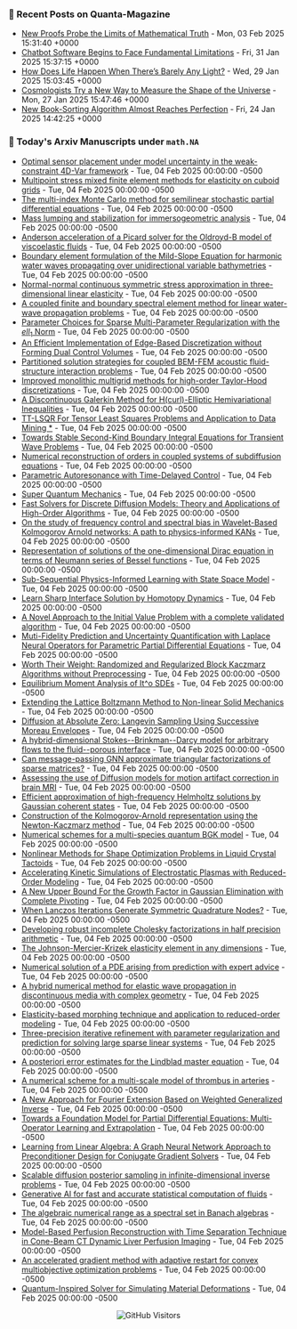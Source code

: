 ### 📝 Recent Posts on Quanta-Magazine
<!-- quanta starts -->
* <a href="https://www.quantamagazine.org/new-proofs-probe-the-limits-of-mathematical-truth-20250203/">New Proofs Probe the Limits of Mathematical Truth</a> - Mon, 03 Feb 2025 15:31:40 +0000
* <a href="https://www.quantamagazine.org/chatbot-software-begins-to-face-fundamental-limitations-20250131/">Chatbot Software Begins to Face Fundamental Limitations</a> - Fri, 31 Jan 2025 15:37:15 +0000
* <a href="https://www.quantamagazine.org/how-does-life-happen-when-theres-barely-any-light-20250129/">How Does Life Happen When There’s Barely Any Light?</a> - Wed, 29 Jan 2025 15:03:45 +0000
* <a href="https://www.quantamagazine.org/cosmologists-try-a-new-way-to-measure-the-shape-of-the-universe-20250127/">Cosmologists Try a New Way to Measure the Shape of the Universe</a> - Mon, 27 Jan 2025 15:47:46 +0000
* <a href="https://www.quantamagazine.org/new-book-sorting-algorithm-almost-reaches-perfection-20250124/">New Book-Sorting Algorithm Almost Reaches Perfection</a> - Fri, 24 Jan 2025 14:42:25 +0000
<!-- quanta ends -->


### 📝 Today's Arxiv Manuscripts under ``math.NA``
<!-- arxiv-math-na starts -->
* <a href="https://arxiv.org/abs/2502.00150">Optimal sensor placement under model uncertainty in the weak-constraint 4D-Var framework</a> - Tue, 04 Feb 2025 00:00:00 -0500
* <a href="https://arxiv.org/abs/2502.00163">Multipoint stress mixed finite element methods for elasticity on cuboid grids</a> - Tue, 04 Feb 2025 00:00:00 -0500
* <a href="https://arxiv.org/abs/2502.00393">The multi-index Monte Carlo method for semilinear stochastic partial differential equations</a> - Tue, 04 Feb 2025 00:00:00 -0500
* <a href="https://arxiv.org/abs/2502.00452">Mass lumping and stabilization for immersogeometric analysis</a> - Tue, 04 Feb 2025 00:00:00 -0500
* <a href="https://arxiv.org/abs/2502.00533">Anderson acceleration of a Picard solver for the Oldroyd-B model of viscoelastic fluids</a> - Tue, 04 Feb 2025 00:00:00 -0500
* <a href="https://arxiv.org/abs/2502.00540">Boundary element formulation of the Mild-Slope Equation for harmonic water waves propagating over unidirectional variable bathymetries</a> - Tue, 04 Feb 2025 00:00:00 -0500
* <a href="https://arxiv.org/abs/2502.00609">Normal-normal continuous symmetric stress approximation in three-dimensional linear elasticity</a> - Tue, 04 Feb 2025 00:00:00 -0500
* <a href="https://arxiv.org/abs/2502.00614">A coupled finite and boundary spectral element method for linear water-wave propagation problems</a> - Tue, 04 Feb 2025 00:00:00 -0500
* <a href="https://arxiv.org/abs/2502.00655">Parameter Choices for Sparse Multi-Parameter Regularization with the $ell_1$ Norm</a> - Tue, 04 Feb 2025 00:00:00 -0500
* <a href="https://arxiv.org/abs/2502.00778">An Efficient Implementation of Edge-Based Discretization without Forming Dual Control Volumes</a> - Tue, 04 Feb 2025 00:00:00 -0500
* <a href="https://arxiv.org/abs/2502.00953">Partitioned solution strategies for coupled BEM-FEM acoustic fluid-structure interaction problems</a> - Tue, 04 Feb 2025 00:00:00 -0500
* <a href="https://arxiv.org/abs/2502.01130">Improved monolithic multigrid methods for high-order Taylor-Hood discretizations</a> - Tue, 04 Feb 2025 00:00:00 -0500
* <a href="https://arxiv.org/abs/2502.01148">A Discontinuous Galerkin Method for H(curl)-Elliptic Hemivariational Inequalities</a> - Tue, 04 Feb 2025 00:00:00 -0500
* <a href="https://arxiv.org/abs/2502.01293">TT-LSQR For Tensor Least Squares Problems and Application to Data Mining *</a> - Tue, 04 Feb 2025 00:00:00 -0500
* <a href="https://arxiv.org/abs/2502.01374">Towards Stable Second-Kind Boundary Integral Equations for Transient Wave Problems</a> - Tue, 04 Feb 2025 00:00:00 -0500
* <a href="https://arxiv.org/abs/2502.01413">Numerical reconstruction of orders in coupled systems of subdiffusion equations</a> - Tue, 04 Feb 2025 00:00:00 -0500
* <a href="https://arxiv.org/abs/2411.10105">Parametric Autoresonance with Time-Delayed Control</a> - Tue, 04 Feb 2025 00:00:00 -0500
* <a href="https://arxiv.org/abs/2502.00037">Super Quantum Mechanics</a> - Tue, 04 Feb 2025 00:00:00 -0500
* <a href="https://arxiv.org/abs/2502.00234">Fast Solvers for Discrete Diffusion Models: Theory and Applications of High-Order Algorithms</a> - Tue, 04 Feb 2025 00:00:00 -0500
* <a href="https://arxiv.org/abs/2502.00280">On the study of frequency control and spectral bias in Wavelet-Based Kolmogorov Arnold networks: A path to physics-informed KANs</a> - Tue, 04 Feb 2025 00:00:00 -0500
* <a href="https://arxiv.org/abs/2502.00303">Representation of solutions of the one-dimensional Dirac equation in terms of Neumann series of Bessel functions</a> - Tue, 04 Feb 2025 00:00:00 -0500
* <a href="https://arxiv.org/abs/2502.00318">Sub-Sequential Physics-Informed Learning with State Space Model</a> - Tue, 04 Feb 2025 00:00:00 -0500
* <a href="https://arxiv.org/abs/2502.00488">Learn Sharp Interface Solution by Homotopy Dynamics</a> - Tue, 04 Feb 2025 00:00:00 -0500
* <a href="https://arxiv.org/abs/2502.00503">A Novel Approach to the Initial Value Problem with a complete validated algorithm</a> - Tue, 04 Feb 2025 00:00:00 -0500
* <a href="https://arxiv.org/abs/2502.00550">Muti-Fidelity Prediction and Uncertainty Quantification with Laplace Neural Operators for Parametric Partial Differential Equations</a> - Tue, 04 Feb 2025 00:00:00 -0500
* <a href="https://arxiv.org/abs/2502.00882">Worth Their Weight: Randomized and Regularized Block Kaczmarz Algorithms without Preprocessing</a> - Tue, 04 Feb 2025 00:00:00 -0500
* <a href="https://arxiv.org/abs/2502.00918">Equilibrium Moment Analysis of It^o SDEs</a> - Tue, 04 Feb 2025 00:00:00 -0500
* <a href="https://arxiv.org/abs/2502.00920">Extending the Lattice Boltzmann Method to Non-linear Solid Mechanics</a> - Tue, 04 Feb 2025 00:00:00 -0500
* <a href="https://arxiv.org/abs/2502.01358">Diffusion at Absolute Zero: Langevin Sampling Using Successive Moreau Envelopes</a> - Tue, 04 Feb 2025 00:00:00 -0500
* <a href="https://arxiv.org/abs/2502.01368">A hybrid-dimensional Stokes--Brinkman--Darcy model for arbitrary flows to the fluid--porous interface</a> - Tue, 04 Feb 2025 00:00:00 -0500
* <a href="https://arxiv.org/abs/2502.01397">Can message-passing GNN approximate triangular factorizations of sparse matrices?</a> - Tue, 04 Feb 2025 00:00:00 -0500
* <a href="https://arxiv.org/abs/2502.01418">Assessing the use of Diffusion models for motion artifact correction in brain MRI</a> - Tue, 04 Feb 2025 00:00:00 -0500
* <a href="https://arxiv.org/abs/2208.04851">Efficient approximation of high-frequency Helmholtz solutions by Gaussian coherent states</a> - Tue, 04 Feb 2025 00:00:00 -0500
* <a href="https://arxiv.org/abs/2305.08194">Construction of the Kolmogorov-Arnold representation using the Newton-Kaczmarz method</a> - Tue, 04 Feb 2025 00:00:00 -0500
* <a href="https://arxiv.org/abs/2309.16326">Numerical schemes for a multi-species quantum BGK model</a> - Tue, 04 Feb 2025 00:00:00 -0500
* <a href="https://arxiv.org/abs/2310.04022">Nonlinear Methods for Shape Optimization Problems in Liquid Crystal Tactoids</a> - Tue, 04 Feb 2025 00:00:00 -0500
* <a href="https://arxiv.org/abs/2310.18493">Accelerating Kinetic Simulations of Electrostatic Plasmas with Reduced-Order Modeling</a> - Tue, 04 Feb 2025 00:00:00 -0500
* <a href="https://arxiv.org/abs/2312.00994">A New Upper Bound For the Growth Factor in Gaussian Elimination with Complete Pivoting</a> - Tue, 04 Feb 2025 00:00:00 -0500
* <a href="https://arxiv.org/abs/2401.17757">When Lanczos Iterations Generate Symmetric Quadrature Nodes?</a> - Tue, 04 Feb 2025 00:00:00 -0500
* <a href="https://arxiv.org/abs/2403.13123">Developing robust incomplete Cholesky factorizations in half precision arithmetic</a> - Tue, 04 Feb 2025 00:00:00 -0500
* <a href="https://arxiv.org/abs/2403.13189">The Johnson-Mercier-Krizek elasticity element in any dimensions</a> - Tue, 04 Feb 2025 00:00:00 -0500
* <a href="https://arxiv.org/abs/2406.05754">Numerical solution of a PDE arising from prediction with expert advice</a> - Tue, 04 Feb 2025 00:00:00 -0500
* <a href="https://arxiv.org/abs/2406.18015">A hybrid numerical method for elastic wave propagation in discontinuous media with complex geometry</a> - Tue, 04 Feb 2025 00:00:00 -0500
* <a href="https://arxiv.org/abs/2407.02433">Elasticity-based morphing technique and application to reduced-order modeling</a> - Tue, 04 Feb 2025 00:00:00 -0500
* <a href="https://arxiv.org/abs/2501.04229">Three-precision iterative refinement with parameter regularization and prediction for solving large sparse linear systems</a> - Tue, 04 Feb 2025 00:00:00 -0500
* <a href="https://arxiv.org/abs/2501.09607">A posteriori error estimates for the Lindblad master equation</a> - Tue, 04 Feb 2025 00:00:00 -0500
* <a href="https://arxiv.org/abs/2501.15335">A numerical scheme for a multi-scale model of thrombus in arteries</a> - Tue, 04 Feb 2025 00:00:00 -0500
* <a href="https://arxiv.org/abs/2501.16096">A New Approach for Fourier Extension Based on Weighted Generalized Inverse</a> - Tue, 04 Feb 2025 00:00:00 -0500
* <a href="https://arxiv.org/abs/2404.12355">Towards a Foundation Model for Partial Differential Equations: Multi-Operator Learning and Extrapolation</a> - Tue, 04 Feb 2025 00:00:00 -0500
* <a href="https://arxiv.org/abs/2405.15557">Learning from Linear Algebra: A Graph Neural Network Approach to Preconditioner Design for Conjugate Gradient Solvers</a> - Tue, 04 Feb 2025 00:00:00 -0500
* <a href="https://arxiv.org/abs/2405.15643">Scalable diffusion posterior sampling in infinite-dimensional inverse problems</a> - Tue, 04 Feb 2025 00:00:00 -0500
* <a href="https://arxiv.org/abs/2409.18359">Generative AI for fast and accurate statistical computation of fluids</a> - Tue, 04 Feb 2025 00:00:00 -0500
* <a href="https://arxiv.org/abs/2410.10678">The algebraic numerical range as a spectral set in Banach algebras</a> - Tue, 04 Feb 2025 00:00:00 -0500
* <a href="https://arxiv.org/abs/2411.16450">Model-Based Perfusion Reconstruction with Time Separation Technique in Cone-Beam CT Dynamic Liver Perfusion Imaging</a> - Tue, 04 Feb 2025 00:00:00 -0500
* <a href="https://arxiv.org/abs/2501.07863">An accelerated gradient method with adaptive restart for convex multiobjective optimization problems</a> - Tue, 04 Feb 2025 00:00:00 -0500
* <a href="https://arxiv.org/abs/2501.12151">Quantum-Inspired Solver for Simulating Material Deformations</a> - Tue, 04 Feb 2025 00:00:00 -0500
<!-- arxiv-math-na ends -->

<div align="center">
  
![GitHub Visitors](https://api.visitorbadge.io/api/visitors?path=https%3A%2F%2Fgithub.com%2Flowrank&label=profile%20views&labelColor=%231e1e2e&countColor=%23cba6f7)



</div>
